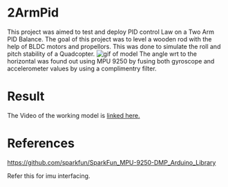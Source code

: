 # 2ArmPid
This project was aimed to test and deploy PID control Law on a Two Arm PID Balance. The goal of this project was to level a wooden rod with the help of BLDC motors and propellors.
This was done to simulate the roll and pitch stability of a Quadcopter.
![gif of model](2-Arm-Pid.gif?raw=True "Gif of Arm")
The angle wrt to the horizontal was found out using MPU 9250 by fusing both gyroscope and accelerometer values by using a complimentry filter.

# Result
The Video of the working model is [linked here.](https://www.youtube.com/watch?v=0rf5-bUTrOY)

# References 
https://github.com/sparkfun/SparkFun_MPU-9250-DMP_Arduino_Library

Refer this for imu interfacing.

